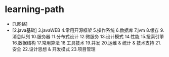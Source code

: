 ﻿# learning-path
* [1.网络]
* [2.java基础]
3.javaWEB
4.常用开源框架
5.操作系统
6.数据库
7.jvm
8.缓存
9.消息队列
10.服务器
11.分布式设计
12.微服务
13.设计模式
14.性能
15.搜索引擎
16.数据结构
17.常用算法
18.工具技术
19.并发
20.运维 & 统计 & 技术支持
21.安全
22.设计思想 & 开发模式
23.项目管理
